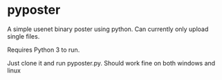pyposter
========

A simple usenet binary poster using python.
Can currently only upload single files.

Requires Python 3 to run.

Just clone it and run pyposter.py.
Should work fine on both windows and linux
